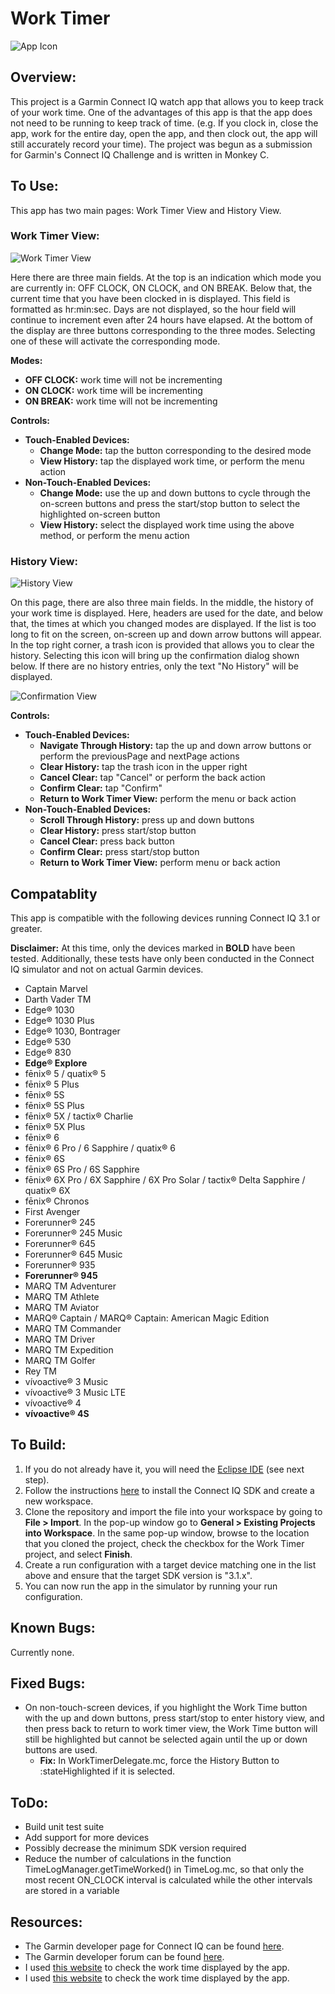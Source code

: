 # Work Timer
![App Icon](Images/workTimerClockIconWithTicks.png)

## Overview:
This project is a Garmin Connect IQ watch app that allows you to keep track of your work time. One of the advantages of this app is that the app does not need to be running to keep track of time. (e.g. If you clock in, close the app, work for the entire day, open the app, and then clock out, the app will still accurately record your time). The project was begun as a submission for Garmin's Connect IQ Challenge and is written in Monkey C.

## To Use:
This app has two main pages: Work Timer View and History View.

### Work Timer View:
![Work Timer View](Images/workTimerView.png)

Here there are three main fields. At the top is an indication which mode you are currently in: OFF CLOCK, ON CLOCK, and ON BREAK. Below that, the current time that you have been clocked in is displayed. This field is formatted as hr:min:sec. Days are not displayed, so the hour field will continue to increment even after 24 hours have elapsed. At the bottom of the display are three buttons corresponding to the three modes. Selecting one of these will activate the corresponding mode.

**Modes:**
* **OFF CLOCK:** work time will not be incrementing
* **ON CLOCK:** work time will be incrementing
* **ON BREAK:** work time will not be incrementing

**Controls:**
* **Touch-Enabled Devices:**
  * **Change Mode:** tap the button corresponding to the desired mode
  * **View History:** tap the displayed work time, or perform the menu action
* **Non-Touch-Enabled Devices:**
  * **Change Mode:** use the up and down buttons to cycle through the on-screen buttons and press the start/stop button to select the highlighted on-screen button
  * **View History:** select the displayed work time using the above method, or perform the menu action

### History View:
![History View](Images/historyView.png)

On this page, there are also three main fields. In the middle, the history of your work time is displayed. Here, headers are used for the date, and below that, the times at which you changed modes are displayed. If the list is too long to fit on the screen, on-screen up and down arrow buttons will appear. In the top right corner, a trash icon is provided that allows you to clear the history. Selecting this icon will bring up the confirmation dialog shown below. If there are no history entries, only the text "No History" will be displayed.

![Confirmation View](Images/confirmationView.png)

**Controls:**
* **Touch-Enabled Devices:**
  * **Navigate Through History:** tap the up and down arrow buttons or perform the previousPage and nextPage actions
  * **Clear History:** tap the trash icon in the upper right
  * **Cancel Clear:** tap "Cancel" or perform the back action
  * **Confirm Clear:** tap "Confirm"
  * **Return to Work Timer View:** perform the menu or back action
* **Non-Touch-Enabled Devices:**
  * **Scroll Through History:** press up and down buttons
  * **Clear History:** press start/stop button
  * **Cancel Clear:** press back button
  * **Confirm Clear:** press start/stop button
  * **Return to Work Timer View:** perform menu or back action

## Compatablity
This app is compatible with the following devices running Connect IQ 3.1 or greater.

**Disclaimer:** At this time, only the devices marked in **BOLD** have been tested. Additionally, these tests have only been conducted in the Connect IQ simulator and not on actual Garmin devices.

* Captain Marvel
* Darth Vader TM
* Edge® 1030
* Edge® 1030 Plus
* Edge® 1030, Bontrager
* Edge® 530
* Edge® 830
* **Edge® Explore**
* fēnix® 5 / quatix® 5
* fēnix® 5 Plus
* fēnix® 5S
* fēnix® 5S Plus
* fēnix® 5X / tactix® Charlie
* fēnix® 5X Plus
* fēnix® 6
* fēnix® 6 Pro / 6 Sapphire / quatix® 6
* fēnix® 6S
* fēnix® 6S Pro / 6S Sapphire
* fēnix® 6X Pro / 6X Sapphire / 6X Pro Solar / tactix® Delta Sapphire / quatix® 6X
* fēnix® Chronos
* First Avenger
* Forerunner® 245
* Forerunner® 245 Music
* Forerunner® 645
* Forerunner® 645 Music
* Forerunner® 935
* **Forerunner® 945**
* MARQ TM Adventurer
* MARQ TM Athlete
* MARQ TM Aviator
* MARQ® Captain / MARQ® Captain: American Magic Edition
* MARQ TM Commander
* MARQ TM Driver
* MARQ TM Expedition
* MARQ TM Golfer
* Rey TM
* vívoactive® 3 Music
* vívoactive® 3 Music LTE
* vívoactive® 4
* **vívoactive® 4S**

## To Build:
1. If you do not already have it, you will need the [Eclipse IDE](https://www.eclipse.org/) (see next step).
2. Follow the instructions [here](https://developer.garmin.com/connect-iq/programmers-guide/getting-started/) to install the Connect IQ SDK and create a new workspace.
3. Clone the repository and import the file into your workspace by going to **File > Import**. In the pop-up window go to **General > Existing Projects into Workspace**. In the same pop-up window, browse to the location that you cloned the project, check the checkbox for the Work Timer project, and select **Finish**.
4. Create a run configuration with a target device matching one in the list above and ensure that the target SDK version is "3.1.x".
5. You can now run the app in the simulator by running your run configuration.

## Known Bugs:
Currently none.

## Fixed Bugs:
* On non-touch-screen devices, if you highlight the Work Time button with the up and down buttons, press start/stop to enter history view, and then press back to return to work timer view, the Work Time button will still be highlighted but cannot be selected again until the up or down buttons are used. 
  * **Fix:** In WorkTimerDelegate.mc, force the History Button to :stateHighlighted if it is selected.
  
## ToDo:
* Build unit test suite
* Add support for more devices
* Possibly decrease the minimum SDK version required
* Reduce the number of calculations in the function TimeLogManager.getTimeWorked() in TimeLog.mc, so that only the most recent ON_CLOCK interval is calculated while the other intervals are stored in a variable

## Resources:
* The Garmin developer page for Connect IQ can be found [here](https://developer.garmin.com/connect-iq/overview/).
* The Garmin developer forum can be found [here](https://forums.garmin.com/developer/).
* I used [this website](https://www.timeanddate.com/date/durationresult.html) to check the work time displayed by the app.
* I used [this website](https://www.dollartimes.com/calculators/hours-minutes-calculator.htm) to check the work time displayed by the app.

